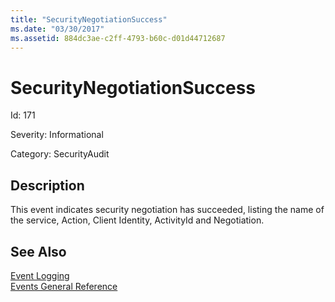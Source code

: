 ```yaml
---
title: "SecurityNegotiationSuccess"
ms.date: "03/30/2017"
ms.assetid: 884dc3ae-c2ff-4793-b60c-d01d44712687
---
```

# SecurityNegotiationSuccess
Id: 171  
  
 Severity: Informational  
  
 Category: SecurityAudit  
  
## Description  
 This event indicates security negotiation has succeeded, listing the name of the service, Action, Client Identity, ActivityId and Negotiation.  
  
## See Also  
 [Event Logging](../../../../../docs/framework/wcf/diagnostics/event-logging/index.md)  
 [Events General Reference](../../../../../docs/framework/wcf/diagnostics/event-logging/events-general-reference.md)
